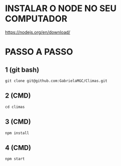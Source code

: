 # INSTALAR O NODE NO SEU COMPUTADOR

https://nodejs.org/en/download/

# PASSO A PASSO

## 1 (git bash)

```git clone git@github.com:GabrielaMGC/Climas.git```

## 2 (CMD)

```cd climas```

## 3 (CMD)

```npm install```

## 4 (CMD)

```npm start```